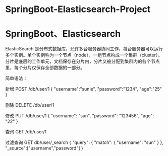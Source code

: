 # SpringBoot-Elasticsearch-Project
# SpringBoot、Elasticsearch

ElasticSearch 是分布式数据库，允许多台服务器协同工作，每台服务器可以运行多个实例。单个实例称为一个节点（node），一组节点构成一个集群（cluster）。分片是底层的工作单元，文档保存在分片内，分片又被分配到集群内的各个节点里，每个分片仅保存全部数据的一部分。

简单语法：
  
  新增
  POST /db/user/1
  {
    "username":"sunle",
    "password":"1234",
    "age":"25"
  }
  
  删除
  DELETE /db/user/1

  修改
  PUT /db/user/1
  {
    "username": "sun",
    "password": "123456",
    "age": "22"
  }
  
  查询
  GET /db/user/1


  过滤查询
  GET db/user/_search
  {
    "query": {
      "match": {
        "username": "sun"
      }
    },
    "_source":["username","password"]
  }


